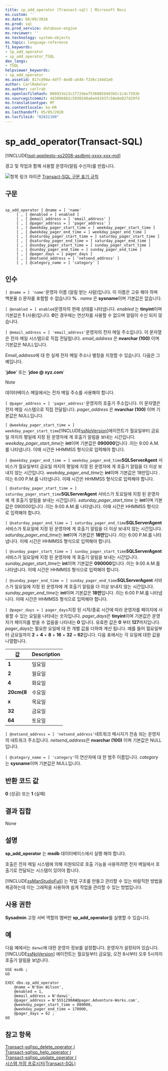```yaml
---
title: sp_add_operator (Transact-sql) | Microsoft Docs
ms.custom: ''
ms.date: 08/09/2016
ms.prod: sql
ms.prod_service: database-engine
ms.reviewer: ''
ms.technology: system-objects
ms.topic: language-reference
f1_keywords:
- sp_add_operator
- sp_add_operator_TSQL
dev_langs:
- TSQL
helpviewer_keywords:
- sp_add_operator
ms.assetid: 817cd98a-4dff-4ed8-a546-f336c144d1e0
author: CarlRabeler
ms.author: carlrab
ms.openlocfilehash: 080933e13c2f72deef536885b9d3b5c1c4c7593b
ms.sourcegitcommit: 4d3896882c5930248a6e441937c50e8e027d29fd
ms.translationtype: MT
ms.contentlocale: ko-KR
ms.lasthandoff: 05/05/2020
ms.locfileid: "82821100"
---
```

# <a name="sp_add_operator-transact-sql"></a>sp_add_operator(Transact-SQL)
[!INCLUDE[tsql-appliesto-ss2008-asdbmi-xxxx-xxx-md](../../includes/tsql-appliesto-ss2008-asdbmi-xxxx-xxx-md.md)]

  경고 및 작업과 함께 사용할 운영자(알림 수신자)를 만듭니다.  
  
 
 ![항목 링크 아이콘](../../database-engine/configure-windows/media/topic-link.gif "항목 링크 아이콘") [Transact-SQL 구문 표기 규칙](../../t-sql/language-elements/transact-sql-syntax-conventions-transact-sql.md)  
  
## <a name="syntax"></a>구문  
  
```  
  
sp_add_operator [ @name = ] 'name'   
     [ , [ @enabled = ] enabled ]   
     [ , [ @email_address = ] 'email_address' ]   
     [ , [ @pager_address = ] 'pager_address' ]   
     [ , [ @weekday_pager_start_time = ] weekday_pager_start_time ]   
     [ , [ @weekday_pager_end_time = ] weekday_pager_end_time ]   
     [ , [ @saturday_pager_start_time = ] saturday_pager_start_time ]   
     [ , [ @saturday_pager_end_time = ] saturday_pager_end_time ]   
     [ , [ @sunday_pager_start_time = ] sunday_pager_start_time ]   
     [ , [ @sunday_pager_end_time = ] sunday_pager_end_time ]   
     [ , [ @pager_days = ] pager_days ]   
     [ , [ @netsend_address = ] 'netsend_address' ]   
     [ , [ @category_name = ] 'category' ]   
```  
  
## <a name="arguments"></a>인수  
`[ @name = ] 'name'`운영자 이름 (알림 받는 사람)입니다. 이 이름은 고유 해야 하며 백분율 () 문자를 포함할 수 없습니다 **%** . *name* 은 **sysname**이며 기본값은 없습니다.  
  
`[ @enabled = ] enabled`운영자의 현재 상태를 나타냅니다. *enabled* 는 **tinyint**이며 기본값은 **1** (사용)입니다. **0**인 경우에는 연산자를 사용할 수 없으며 알림이 수신 되지 않습니다.  
  
`[ @email_address = ] 'email_address'`운영자의 전자 메일 주소입니다. 이 문자열은 전자 메일 시스템으로 직접 전달됩니다. *email_address* 은 **nvarchar (100)** 이며 기본값은 NULL입니다.  
  
 *Email_address*에 대 한 실제 전자 메일 주소나 별칭을 지정할 수 있습니다. 다음은 그 예입니다.  
  
 '**jdoe**' 또는 '**jdoe \@ xyz.com**'  
  
> [!NOTE]  
>  데이터베이스 메일에서는 전자 메일 주소를 사용해야 합니다.  
  
`[ @pager_address = ] 'pager_address'`운영자의 호출기 주소입니다. 이 문자열은 전자 메일 시스템으로 직접 전달됩니다. *pager_address* 은 **nvarchar (100)** 이며 기본값은 NULL입니다.  
  
`[ @weekday_pager_start_time = ] weekday_pager_start_time`[!INCLUDE[ssNoVersion](../../includes/ssnoversion-md.md)]에이전트가 월요일부터 금요일 까지의 평일에 지정 된 운영자에 게 호출기 알림을 보내는 시간입니다. *weekday_pager_start_time*는 **int**이며 기본값은 **090000**입니다 .이는 9:00 A.M.를 나타냅니다. 이때 시간은 HHMMSS 형식으로 입력해야 합니다.  
  
`[ @weekday_pager_end_time = ] weekday_pager_end_time`**SQLServerAgent** 서비스가 월요일부터 금요일 까지의 평일에 지정 된 운영자에 게 호출기 알림을 더 이상 보내지 않는 시간입니다. *weekday_pager_end_time*는 **int**이며 기본값은 18만입니다 .이는 6:00 P.M.를 나타냅니다. 이때 시간은 HHMMSS 형식으로 입력해야 합니다.  
  
`[ @saturday_pager_start_time = ] saturday_pager_start_time`**SQLServerAgent** 서비스가 토요일에 지정 된 운영자에 게 호출기 알림을 보내는 시간입니다. *saturday_pager_start_time* 는 **int**이며 기본값은 090000입니다 .이는 9:00 A.M.를 나타냅니다. 이때 시간은 HHMMSS 형식으로 입력해야 합니다.  
  
`[ @saturday_pager_end_time = ] saturday_pager_end_time`**SQLServerAgent** 서비스가 토요일에 지정 된 운영자에 게 호출기 알림을 더 이상 보내지 않는 시간입니다. *saturday_pager_end_time*는 **int**이며 기본값은 **18만**입니다 .이는 6:00 P.M.를 나타냅니다. 이때 시간은 HHMMSS 형식으로 입력해야 합니다.  
  
`[ @sunday_pager_start_time = ] sunday_pager_start_time`**SQLServerAgent** 서비스가 일요일에 지정 된 운영자에 게 호출기 알림을 보내는 시간입니다. *sunday_pager_start_time*는 **int**이며 기본값은 **090000**입니다 .이는 9:00 A.M.를 나타냅니다. 이때 시간은 HHMMSS 형식으로 입력해야 합니다.  
  
`[ @sunday_pager_end_time = ] sunday_pager_end_time`**SQLServerAgent** 서비스가 일요일에 지정 된 운영자에 게 호출기 알림을 더 이상 보내지 않는 시간입니다. *sunday_pager_end_time*는 **int**이며 기본값은 **18만**입니다 .이는 6:00 P.M.를 나타냅니다. 이때 시간은 HHMMSS 형식으로 입력해야 합니다.  
  
`[ @pager_days = ] pager_days`지정 된 시작/종료 시간에 따라 운영자를 페이지에 사용할 수 있는 요일을 나타내는 숫자입니다. *pager_days*은 **tinyint**이며 기본값은 운영자가 페이지를 받을 수 없음을 나타내는 **0** 입니다. 유효한 값은 **0** 부터 **127**까지입니다. *pager_days*는 필요한 요일에 대 한 개별 값을 더하여 계산 됩니다. 예를 들어 월요일부터 금요일까지 **2** + **4** + **8** + **16** + **32**  =  **62**입니다. 다음 표에서는 각 요일에 대한 값을 나열합니다.  
  
|값|Description|  
|-----------|-----------------|  
|**1**|일요일|  
|**2**|월요일|  
|**4**|화요일|  
|**20cm(8**|수요일|  
|**x**|목요일|  
|**32**|금요일|  
|**64**|토요일|  
  
`[ @netsend_address = ] 'netsend_address'`네트워크 메시지가 전송 되는 운영자의 네트워크 주소입니다. *netsend_address*은 **nvarchar (100)** 이며 기본값은 NULL입니다.  
  
`[ @category_name = ] 'category'`이 연산자에 대 한 범주 이름입니다. *category* 는 **sysname**이며 기본값은 NULL입니다.  
  
## <a name="return-code-values"></a>반환 코드 값  
 **0** (성공) 또는 **1** (실패)  
  
## <a name="result-sets"></a>결과 집합  
 None  
  
## <a name="remarks"></a>설명  
 **sp_add_operator** 는 **msdb** 데이터베이스에서 실행 해야 합니다.  
  
 호출은 전자 메일 시스템에 의해 지원되므로 호출 기능을 사용하려면 전자 메일에서 호출기로 전달되는 시스템이 있어야 합니다.  
  
 [!INCLUDE[ssManStudioFull](../../includes/ssmanstudiofull-md.md)] 는 작업 구조를 만들고 관리할 수 있는 바람직한 방법을 제공하는데 이는 그래픽을 사용하여 쉽게 작업을 관리할 수 있는 방법입니다.  
  
## <a name="permissions"></a>사용 권한  
 **Sysadmin** 고정 서버 역할의 멤버만 **sp_add_operator**를 실행할 수 있습니다.  
  
## <a name="examples"></a>예  
 다음 예에서는 `danwi`에 대한 운영자 정보를 설정합니다. 운영자가 설정되어 있습니다. [!INCLUDE[ssNoVersion](../../includes/ssnoversion-md.md)] 에이전트는 월요일부터 금요일, 오전 8시부터 오후 5시까지 호출기 알림을 보냅니다.  
  
```  
USE msdb ;  
GO  
  
EXEC dbo.sp_add_operator  
    @name = N'Dan Wilson',  
    @enabled = 1,  
    @email_address = N'danwi',  
    @pager_address = N'5551290AW@pager.Adventure-Works.com',  
    @weekday_pager_start_time = 080000,  
    @weekday_pager_end_time = 170000,  
    @pager_days = 62 ;  
GO  
```  
  
## <a name="see-also"></a>참고 항목  
 [Transact-sql&#41;sp_delete_operator &#40;](../../relational-databases/system-stored-procedures/sp-delete-operator-transact-sql.md)   
 [Transact-sql&#41;sp_help_operator &#40;](../../relational-databases/system-stored-procedures/sp-help-operator-transact-sql.md)   
 [Transact-sql&#41;sp_update_operator &#40;](../../relational-databases/system-stored-procedures/sp-update-operator-transact-sql.md)   
 [시스템 저장 프로시저&#40;Transact-SQL&#41;](../../relational-databases/system-stored-procedures/system-stored-procedures-transact-sql.md)  
  
  
